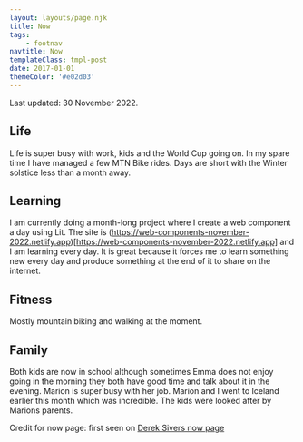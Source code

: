 ```yaml
---
layout: layouts/page.njk
title: Now
tags:
    - footnav
navtitle: Now
templateClass: tmpl-post
date: 2017-01-01
themeColor: '#e02d03'
---
```


Last updated: 30 November 2022.

## Life

Life is super busy with work, kids and the World Cup going on. In my spare time I have managed a few MTN Bike rides. Days are short with the Winter solstice less than a month away.

## Learning

I am currently doing a month-long project where I create a web component a day using Lit. The site is (https://web-components-november-2022.netlify.app)[https://web-components-november-2022.netlify.app] and I am learning every day. It is great because it forces me to learn something new every day and produce something at the end of it to share on the internet.

## Fitness

Mostly mountain biking and walking at the moment.

## Family

Both kids are now in school although sometimes Emma does not enjoy going in the morning they both have good time and talk about it in the evening. Marion is super busy with her job. Marion and I went to Iceland earlier this month which was incredible. The kids were looked after by Marions parents.

Credit for now page: first seen on [Derek Sivers now page](https://sivers.org/now)
